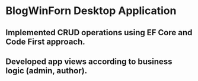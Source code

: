# BlogWinForn Desktop Application
 ## Implemented CRUD operations using EF Core and Code First approach. 
 ## Developed app views according to business logic (admin, author).
